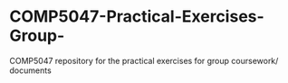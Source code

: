 # COMP5047-Practical-Exercises-Group-
COMP5047 repository for the practical exercises  for group coursework/ documents 
